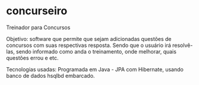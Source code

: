 concurseiro
===========

Treinador para Concursos

Objetivo: software que permite que sejam adicionadas questões de concursos com suas respectivas resposta. Sendo que o usuário irá resolvê-las, sendo informado como anda o treinamento, onde melhorar, quais questões errou e etc.

Tecnologias usadas: Programada em Java - JPA com Hibernate, usando banco de dados hsqlbd embarcado.
